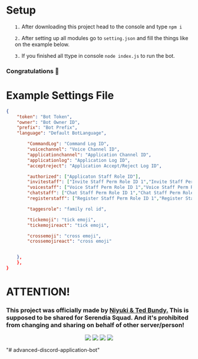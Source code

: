# Setup

<ul>
  <p><code>1.</code> After downloading this project head to the console and type <code>npm i</code></p>
  <p><code>2.</code> After setting up all modules go to <code>setting.json</code> and fill the things like on the example below.</p>
  <p><code>3.</code> If you finished all ttype in console <code>node index.js</code> to run the bot.</p>
</ul>
<h3>Congratulations 🎉</h3>

# Example Settings File

```json
{
    "token": "Bot Token",
    "owner": "Bot Owner ID",
    "prefix": "Bot Prefix",
    "language": "Default BotLanguage",

        "CommandLog": "Command Log ID",
        "voicechannel": "Voice Channel ID",
        "applicationchannel": "Application Channel ID",
        "applicationlog": "Application Log ID",
        "acceptreject": "Application Accept/Reject Log ID",

        "authorized": ["Applicaton Staff Role ID"],
        "invitestaff": ["Invite Staff Perm Role ID 1","Invite Staff Perm Role ID 2"],
        "voicestaff": ["Voice Staff Perm Role ID 1","Voice Staff Perm Role ID 2"],
        "chatstaff": ["Chat Staff Perm Role ID 1","Chat Staff Perm Role ID 2"],
        "registerstaff": ["Register Staff Perm Role ID 1","Register Staff Perm Role ID 2"],

        "taggesrole": "family rol id",

        "tickemoji": "tick emoji",
        "tickemojireact": "tick emoji",

        "crossemoji": "cross emoji",
        "crossemojireact": "cross emoji"


    },
    },
}
```

# ATTENTION!
<h3>This project was officially made by <a href="https://discord.com/users/730448609790787585">Niyuki & <a href="https://discord.com/users/730448609790787585">Ted Bundy.</a> <a href="https://discord.gg/serendiasquad/"> </a>This is supposed to be shared for Serendia Squad. And it's prohibited from changing and sharing on behalf of other server/person!</h3>

<p align="center">
  <a href="https://discord.gg/QXghTbvpGU"><img src="https://img.shields.io/badge/Serendia%20Squad%20-006400.svg?&style=for-the-badge&logo=discord&logoColor=white"></a>
  <a href="https://discord.com/users/730448609790787585"><img src="https://img.shields.io/badge/Niyuki%20-808080.svg?&style=for-the-badge&logo=discord&logoColor=white"></a>
  <a href="https://github.com/niyuki"><img src="https://img.shields.io/badge/Github%20-1d202b.svg?&style=for-the-badge&logo=github&logoColor=white"></a>
    <a href="https://npmjs.com/package/niyuki-cli"><img src="https://img.shields.io/badge/My%20Own%20NPM%20Package%20-ff2050.svg?&style=for-the-badge&logo=npm&logoColor=white"></a>
</p>
"# advanced-discord-application-bot" 
